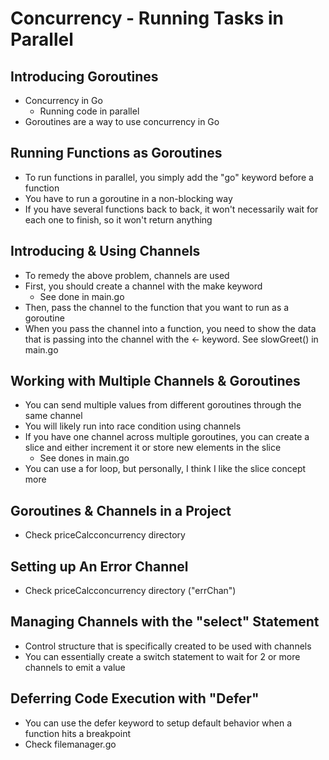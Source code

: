 # Concurrency - Running Tasks in Parallel

## Introducing Goroutines

- Concurrency in Go
  - Running code in parallel
- Goroutines are a way to use concurrency in Go

## Running Functions as Goroutines

- To run functions in parallel, you simply add the "go" keyword before a function
- You have to run a goroutine in a non-blocking way
- If you have several functions back to back, it won't necessarily wait for each one to finish, so it won't return anything

## Introducing & Using Channels

- To remedy the above problem, channels are used
- First, you should create a channel with the make keyword
  - See done in main.go
- Then, pass the channel to the function that you want to run as a goroutine
- When you pass the channel into a function, you need to show the data that is passing into the channel with the <- keyword. See slowGreet() in main.go

## Working with Multiple Channels & Goroutines

- You can send multiple values from different goroutines through the same channel
- You will likely run into race condition using channels
- If you have one channel across multiple goroutines, you can create a slice and either increment it or store new elements in the slice
  - See dones in main.go
- You can use a for loop, but personally, I think I like the slice concept more

## Goroutines & Channels in a Project

- Check priceCalcconcurrency directory

## Setting up An Error Channel

- Check priceCalcconcurrency directory ("errChan")

## Managing Channels with the "select" Statement

- Control structure that is specifically created to be used with channels
- You can essentially create a switch statement to wait for 2 or more channels to emit a value

## Deferring Code Execution with "Defer"

- You can use the defer keyword to setup default behavior when a function hits a breakpoint
- Check filemanager.go
